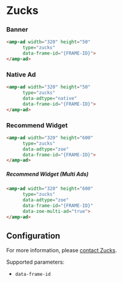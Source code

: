 <!---
Copyright 2016 The AMP HTML Authors. All Rights Reserved.

Licensed under the Apache License, Version 2.0 (the "License");
you may not use this file except in compliance with the License.
You may obtain a copy of the License at

      http://www.apache.org/licenses/LICENSE-2.0

Unless required by applicable law or agreed to in writing, software
distributed under the License is distributed on an "AS-IS" BASIS,
WITHOUT WARRANTIES OR CONDITIONS OF ANY KIND, either express or implied.
See the License for the specific language governing permissions and
limitations under the License.
-->

# Zucks

### Banner

```html
<amp-ad width="320" height="50"
      type="zucks"
      data-frame-id="{FRAME-ID}">
</amp-ad>
```

### Native Ad
```html
<amp-ad width="320" height="50"
      type="zucks"
      data-adtype="native"
      data-frame-id="{FRAME-ID}">
</amp-ad>
```

### Recommend Widget
```html
<amp-ad width="320" height="600"
      type="zucks"
      data-adtype="zoe"
      data-frame-id="{FRAME-ID}">
</amp-ad>
```

##### Recommend Widget (Multi Ads)
```html
<amp-ad width="320" height="600"
      type="zucks"
      data-adtype="zoe"
      data-frame-id="{FRAME-ID}"
      data-zoe-multi-ad="true">
</amp-ad>
```


## Configuration

For more information, please [contact Zucks](https://zucks.co.jp/contact/).

Supported parameters:

- `data-frame-id`
